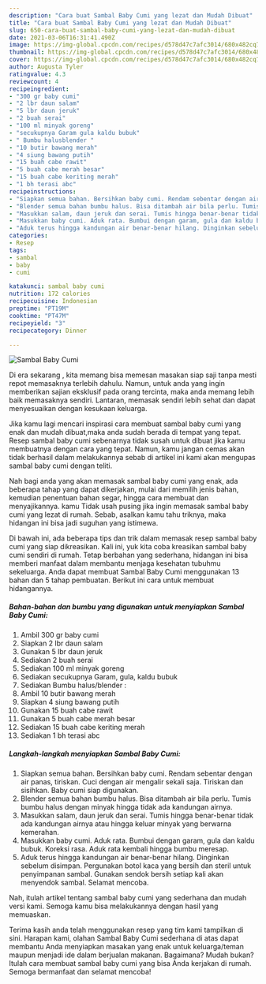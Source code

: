 ```yaml
---
description: "Cara buat Sambal Baby Cumi yang lezat dan Mudah Dibuat"
title: "Cara buat Sambal Baby Cumi yang lezat dan Mudah Dibuat"
slug: 650-cara-buat-sambal-baby-cumi-yang-lezat-dan-mudah-dibuat
date: 2021-03-06T16:31:41.490Z
image: https://img-global.cpcdn.com/recipes/d578d47c7afc3014/680x482cq70/sambal-baby-cumi-foto-resep-utama.jpg
thumbnail: https://img-global.cpcdn.com/recipes/d578d47c7afc3014/680x482cq70/sambal-baby-cumi-foto-resep-utama.jpg
cover: https://img-global.cpcdn.com/recipes/d578d47c7afc3014/680x482cq70/sambal-baby-cumi-foto-resep-utama.jpg
author: Augusta Tyler
ratingvalue: 4.3
reviewcount: 4
recipeingredient:
- "300 gr baby cumi"
- "2 lbr daun salam"
- "5 lbr daun jeruk"
- "2 buah serai"
- "100 ml minyak goreng"
- "secukupnya Garam gula kaldu bubuk"
- " Bumbu halusblender "
- "10 butir bawang merah"
- "4 siung bawang putih"
- "15 buah cabe rawit"
- "5 buah cabe merah besar"
- "15 buah cabe keriting merah"
- "1 bh terasi abc"
recipeinstructions:
- "Siapkan semua bahan. Bersihkan baby cumi. Rendam sebentar dengan air panas, tiriskan. Cuci dengan air mengalir sekali saja. Tiriskan dan sisihkan. Baby cumi siap digunakan."
- "Blender semua bahan bumbu halus. Bisa ditambah air bila perlu. Tumis bumbu halus dengan minyak hingga tidak ada kandungan airnya."
- "Masukkan salam, daun jeruk dan serai. Tumis hingga benar-benar tidak ada kandungan airnya atau hingga keluar minyak yang berwarna kemerahan."
- "Masukkan baby cumi. Aduk rata. Bumbui dengan garam, gula dan kaldu bubuk. Koreksi rasa. Aduk rata kembali hingga bumbu meresap."
- "Aduk terus hingga kandungan air benar-benar hilang. Dinginkan sebelum disimpan. Pergunakan botol kaca yang bersih dan steril untuk penyimpanan sambal. Gunakan sendok bersih setiap kali akan menyendok sambal. Selamat mencoba."
categories:
- Resep
tags:
- sambal
- baby
- cumi

katakunci: sambal baby cumi 
nutrition: 172 calories
recipecuisine: Indonesian
preptime: "PT19M"
cooktime: "PT47M"
recipeyield: "3"
recipecategory: Dinner

---
```



![Sambal Baby Cumi](https://img-global.cpcdn.com/recipes/d578d47c7afc3014/680x482cq70/sambal-baby-cumi-foto-resep-utama.jpg)

Di era  sekarang , kita memang bisa memesan masakan siap saji tanpa mesti repot memasaknya terlebih dahulu. Namun, untuk anda yang ingin memberikan sajian eksklusif pada orang tercinta, maka anda memang lebih baik memasaknya sendiri. Lantaran, memasak sendiri lebih sehat dan dapat menyesuaikan dengan kesukaan keluarga.

Jika kamu lagi mencari inspirasi cara membuat sambal baby cumi yang enak dan mudah dibuat,maka anda sudah berada di tempat yang tepat. Resep sambal baby cumi  sebenarnya tidak susah untuk dibuat jika kamu membuatnya dengan cara yang tepat. Namun, kamu jangan cemas akan tidak berhasil dalam melakukannya 
sebab di artikel ini kami akan mengupas sambal baby cumi dengan teliti.  



Nah bagi anda yang akan memasak sambal baby cumi yang enak, ada beberapa tahap yang dapat dikerjakan, mulai dari memilih jenis bahan, kemudian penentuan bahan segar, hingga cara membuat dan menyajikannya. kamu Tidak usah pusing jika ingin memasak sambal baby cumi yang lezat di rumah. Sebab, asalkan kamu  tahu triknya, maka hidangan ini bisa jadi suguhan yang istimewa.

Di bawah ini, ada beberapa tips dan trik dalam memasak resep sambal baby cumi yang siap dikreasikan. Kali ini, yuk kita coba kreasikan sambal baby cumi sendiri di rumah. Tetap berbahan yang sederhana, hidangan ini bisa memberi manfaat dalam membantu menjaga kesehatan tubuhmu sekeluarga. Anda dapat membuat Sambal Baby Cumi menggunakan 13 bahan dan 5 tahap pembuatan. Berikut ini cara untuk membuat hidangannya.

<!--inarticleads1-->

##### Bahan-bahan dan bumbu yang digunakan untuk menyiapkan Sambal Baby Cumi:

1. Ambil 300 gr baby cumi
1. Siapkan 2 lbr daun salam
1. Gunakan 5 lbr daun jeruk
1. Sediakan 2 buah serai
1. Sediakan 100 ml minyak goreng
1. Sediakan secukupnya Garam, gula, kaldu bubuk
1. Sediakan  Bumbu halus/blender :
1. Ambil 10 butir bawang merah
1. Siapkan 4 siung bawang putih
1. Gunakan 15 buah cabe rawit
1. Gunakan 5 buah cabe merah besar
1. Sediakan 15 buah cabe keriting merah
1. Sediakan 1 bh terasi abc




<!--inarticleads2-->

##### Langkah-langkah menyiapkan Sambal Baby Cumi:

1. Siapkan semua bahan. Bersihkan baby cumi. Rendam sebentar dengan air panas, tiriskan. Cuci dengan air mengalir sekali saja. Tiriskan dan sisihkan. Baby cumi siap digunakan.
1. Blender semua bahan bumbu halus. Bisa ditambah air bila perlu. Tumis bumbu halus dengan minyak hingga tidak ada kandungan airnya.
1. Masukkan salam, daun jeruk dan serai. Tumis hingga benar-benar tidak ada kandungan airnya atau hingga keluar minyak yang berwarna kemerahan.
1. Masukkan baby cumi. Aduk rata. Bumbui dengan garam, gula dan kaldu bubuk. Koreksi rasa. Aduk rata kembali hingga bumbu meresap.
1. Aduk terus hingga kandungan air benar-benar hilang. Dinginkan sebelum disimpan. Pergunakan botol kaca yang bersih dan steril untuk penyimpanan sambal. Gunakan sendok bersih setiap kali akan menyendok sambal. Selamat mencoba.




Nah, itulah artikel tentang  sambal baby cumi  yang sederhana dan mudah versi kami. Semoga kamu bisa melakukannya dengan hasil yang memuaskan. 

Terima kasih anda telah menggunakan resep yang tim kami tampilkan di sini. Harapan kami, olahan  Sambal Baby Cumi sederhana di atas dapat membantu Anda menyiapkan masakan yang enak untuk keluarga/teman maupun menjadi ide dalam berjualan makanan. Bagaimana? Mudah bukan? Itulah cara membuat sambal baby cumi yang bisa Anda kerjakan di rumah. Semoga bermanfaat dan selamat mencoba!

